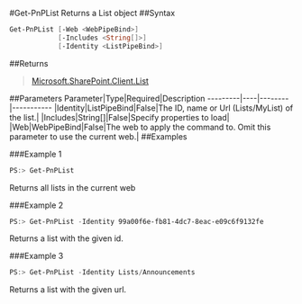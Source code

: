 #Get-PnPList
Returns a List object
##Syntax
```powershell
Get-PnPList [-Web <WebPipeBind>]
            [-Includes <String[]>]
            [-Identity <ListPipeBind>]
```


##Returns
>[Microsoft.SharePoint.Client.List](https://msdn.microsoft.com/en-us/library/microsoft.sharepoint.client.list.aspx)

##Parameters
Parameter|Type|Required|Description
---------|----|--------|-----------
|Identity|ListPipeBind|False|The ID, name or Url (Lists/MyList) of the list.|
|Includes|String[]|False|Specify properties to load|
|Web|WebPipeBind|False|The web to apply the command to. Omit this parameter to use the current web.|
##Examples

###Example 1
```powershell
PS:> Get-PnPList
```
Returns all lists in the current web

###Example 2
```powershell
PS:> Get-PnPList -Identity 99a00f6e-fb81-4dc7-8eac-e09c6f9132fe
```
Returns a list with the given id.

###Example 3
```powershell
PS:> Get-PnPList -Identity Lists/Announcements
```
Returns a list with the given url.
